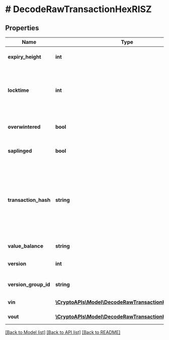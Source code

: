 # # DecodeRawTransactionHexRISZ

## Properties

Name | Type | Description | Notes
------------ | ------------- | ------------- | -------------
**expiry_height** | **int** | Represents a block height after which the transaction will expire. |
**locktime** | **int** | Represents the locktime on the transaction on the specific blockchain, i.e. the blockheight at which the transaction is valid. |
**overwintered** | **bool** | \&quot;Overwinter\&quot; is the network upgrade for the Zcash blockchain. |
**saplinged** | **bool** | Defines if the transaction includes sapling or not. |
**transaction_hash** | **string** | Represents the same as transactionId for account-based protocols like Ethereum, while it could be different in UTXO-based protocols like Bitcoin. E.g., in UTXO-based protocols hash is different from transactionId for SegWit transactions. |
**value_balance** | **string** | Defines the transaction value balance. |
**version** | **int** | Represents the transaction version number. |
**version_group_id** | **string** | Represents the transaction version group ID |
**vin** | [**\CryptoAPIs\Model\DecodeRawTransactionHexRISZVin[]**](DecodeRawTransactionHexRISZVin.md) | Represents the Inputs of the transaction |
**vout** | [**\CryptoAPIs\Model\DecodeRawTransactionHexRISZVout[]**](DecodeRawTransactionHexRISZVout.md) | Represents the Inputs of the transaction |

[[Back to Model list]](../../README.md#models) [[Back to API list]](../../README.md#endpoints) [[Back to README]](../../README.md)
